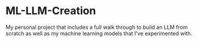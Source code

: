 # ML-LLM-Creation
My personal project that includes a full walk through to build an LLM from scratch as well as my machine learning models that I've experimented with.
